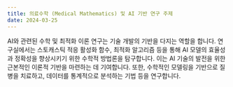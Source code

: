 ```yaml
---
title: 의료수학 (Medical Mathematics) 및 AI 기반 연구 주제
date: 2024-03-25
---
```



<!--more-->

AI와 관련된 수학 및 최적화 이론 연구는 기술 개발의 기반을 다지는 역할을 합니다. 연구실에서는 스토캐스틱 적응 활성화 함수, 최적화 알고리즘 등을 통해 AI 모델의 효율성과 정확성을 향상시키기 위한 수학적 방법론을 탐구합니다. 이는 AI 기술의 발전을 위한 근본적인 이론적 기반을 마련하는 데 기여합니다. 또한, 수학적인 모델링을 기반으로 질병을 치료하고, 데이터를 통계적으로 분석하는 기법 등을 연구합니다.
